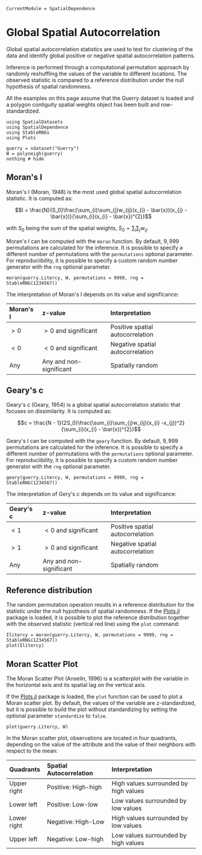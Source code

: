 ```@meta
CurrentModule = SpatialDependence
```

# Global Spatial Autocorrelation

Global spatial autocorrelation statistics are used to test for clustering of the data and identify global positive or negative spatial autocorrelation patterns.

Inference is performed through a computational permutation approach by randomly reshuffling the values of the variable to different locations. The observed statistic is compared to a reference distribution under the null hypothesis of spatial randomness.

All the examples on this page assume that the Guerry dataset is loaded and a polygon contiguity spatial weights object has been built and row-standardized.
```@example gscor
using SpatialDatasets
using SpatialDependence
using StableRNGs
using Plots

guerry = sdataset("Guerry")
W = polyneigh(guerry) 
nothing # hide
```

## Moran's I

Moran's I (Moran, 1948) is the most used global spatial autocorrelation statistic. It is computed as:
```math
I = \frac{N}{S_0}\frac{\sum_{i}\sum_{j}w_{ij}(x_{i} - \bar{x})(x_{j} - \bar{x})}{\sum_{i}(x_{i} - \bar{x})^{2}}
```
with $S_0$ being the sum of the spatial weights, $S_0 = \sum_{i}\sum_{j} w_{ij}$.

Moran's I can be computed with the `moran` function. By default, $9,999$ permutations are calculated for the inference. It is possible to specify a different number of permutations with the `permutations` optional parameter. For reproduciibility, it is possible to specify a custom random number generator with the `rng` optional parameter.
```@example gscor
moran(guerry.Litercy, W, permutations = 9999, rng = StableRNG(1234567))
```

The interpretation of Moran's I depends on its value and significance:

| Moran's I | z-value                 | Interpretation                   |
|:----------|:------------------------|:---------------------------------|
| $> 0$     | $> 0$ and significant   | Positive spatial autocorrelation |
| $< 0$     | $< 0$ and significant   | Negative spatial autocorrelation |
| Any       | Any and non-significant | Spatially random                 |

## Geary's c

Geary's c (Geary, 1954) is a global spatial autocorrelation statistic that focuses on dissimilarity. It is computed as:
```math
c = \frac{N - 1}{2S_0}\frac{\sum_{i}\sum_{j}w_{ij}(x_{i} -x_{j})^2}{\sum_{i}(x_{i} - \bar{x})^{2}}
```

Geary's I can be computed with the `geary` function. By default, $9,999$ permutations are calculated for the inference. It is possible to specify a different number of permutations with the `permutations` optional parameter. For reproduciibility, it is possible to specify a custom random number generator with the `rng` optional parameter.
```@example gscor
geary(guerry.Litercy, W, permutations = 9999, rng = StableRNG(1234567))
```

The interpretation of Gery's c depends on its value and significance:

| Geary's c | z-value                 | Interpretation                   |
|:----------|:------------------------|:---------------------------------|
| $< 1$     | $< 0$ and significant   | Positive spatial autocorrelation |
| $> 1$     | $> 0$ and significant   | Negative spatial autocorrelation |
| Any       | Any and non-significant | Spatially random                 |

## Reference distribution

The random permutation operation results in a reference distribution for the statistic under the null hypothesis of spatial randomness. If the [Plots.jl](http://docs.juliaplots.org) package is loaded, it is possible to plot the reference distribution together with the observed statistic (vertical red line) using the `plot` command:

```@example gscor
Ilitercy = moran(guerry.Litercy, W, permutations = 9999, rng = StableRNG(1234567))
plot(Ilitercy)
```

## Moran Scatter Plot

The Moran Scatter Plot (Anselin, 1996) is a scatterplot with the variable in the horizontal axis and its spatial lag on the vertical axis. 

If the [Plots.jl](http://docs.juliaplots.org) package is loaded, the `plot` function can be used to plot a Moran scatter plot. By default, the values of the variable are z-standardized, but it is possible to build the plot without standardizing by setting the optional parameter `standardize` to `false`.

```@example gscor
plot(guerry.Litercy, W)
```

In the Moran scatter plot, observations are located in four quadrants, depending on the value of the attribute and the value of their neighbors with respect to the mean:

| Quadrants    | Spatial Autocorrelation | Interpretation                         |
|:-------------|:------------------------|:---------------------------------------|
| Upper right  | Positive: High-high     | High values surrounded by high values  |
| Lower left   | Positive: Low-low       | Low values surrounded by low values    |
| Lower right  | Negative: High-Low      | High values surrounded by low values   |
| Upper left   | Negative: Low-high      | Low values surrounded by high values   |
